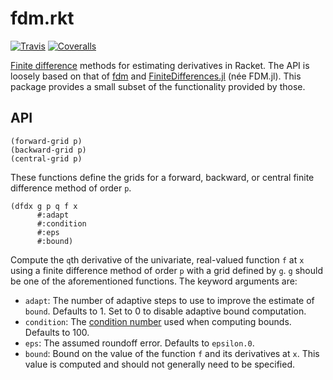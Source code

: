 # fdm.rkt

[![Travis](https://travis-ci.org/ararslan/fdm.rkt.svg?branch=master)](https://travis-ci.org/ararslan/fdm.rkt)
[![Coveralls](https://coveralls.io/repos/github/ararslan/fdm.rkt/badge.svg?branch=master)](https://coveralls.io/github/ararslan/fdm.rkt?branch=master)

[Finite difference](https://en.wikipedia.org/wiki/Finite_difference) methods for
estimating derivatives in Racket.
The API is loosely based on that of [fdm](https://github.com/wesselb/fdm) and
[FiniteDifferences.jl](https://github.com/invenia/FiniteDifferences.jl) (née FDM.jl).
This package provides a small subset of the functionality provided by those.

## API

```racket
(forward-grid p)
(backward-grid p)
(central-grid p)
```

These functions define the grids for a forward, backward, or central finite difference
method of order `p`.

```racket
(dfdx g p q f x
      #:adapt
      #:condition
      #:eps
      #:bound)
```

Compute the `q`th derivative of the univariate, real-valued function `f` at `x` using a
finite difference method of order `p` with a grid defined by `g`.
`g` should be one of the aforementioned functions.
The keyword arguments are:

* `adapt`: The number of adaptive steps to use to improve the estimate of `bound`.
  Defaults to 1. Set to 0 to disable adaptive bound computation.
* `condition`: The [condition number](https://en.wikipedia.org/wiki/Condition_number)
  used when computing bounds. Defaults to 100.
* `eps`: The assumed roundoff error. Defaults to `epsilon.0`.
* `bound`: Bound on the value of the function `f` and its derivatives at `x`. This
  value is computed and should not generally need to be specified.
